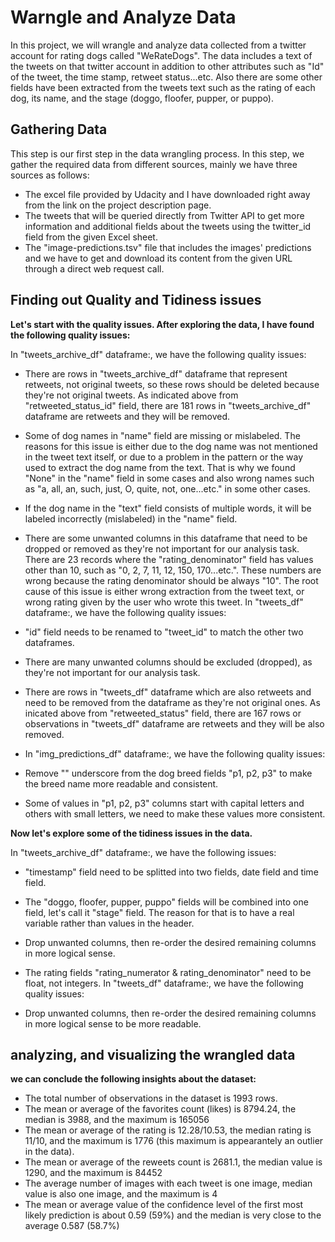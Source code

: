 # Warngle and Analyze Data
In this project, we will wrangle and analyze data collected from a twitter account for rating dogs called "WeRateDogs". The data includes a text of the tweets on that twitter account in addition to other attributes such as "Id" of the tweet, the time stamp, retweet status...etc. Also there are some other fields have been extracted from the tweets text such as the rating of each dog, its name, and the stage (doggo, floofer, pupper, or puppo).

## Gathering Data
This step is our first step in the data wrangling process. In this step, we gather the required data from different sources, mainly we have three sources as follows:

-  The excel file provided by Udacity and I have downloaded right away from the link on the project description page.
-  The tweets that will be queried directly from Twitter API to get more information and additional fields about the tweets using the twitter_id field from the given Excel sheet.
-  The "image-predictions.tsv" file that includes the images' predictions and we have to get and download its content from the given URL through a direct web request call.


## Finding out Quality and Tidiness issues
**Let's start with the quality issues. After exploring the data, I have found the following quality issues:**

In "tweets_archive_df" dataframe:, we have the following quality issues:

-  There are rows in "tweets_archive_df" dataframe that represent retweets, not original tweets, so these rows should be deleted because they're not original tweets. As indicated above from "retweeted_status_id" field, there are 181 rows in "tweets_archive_df" dataframe are retweets and they will be removed.

-  Some of dog names in "name" field are missing or mislabeled. The reasons for this issue is either due to the dog name was not mentioned in the tweet text itself, or due to a problem in the pattern or the way used to extract the dog name from the text. That is why we found "None" in the "name" field in some cases and also wrong names such as "a, all, an, such, just, O, quite, not, one...etc." in some other cases.

-  If the dog name in the "text" field consists of multiple words, it will be labeled incorrectly (mislabeled) in the "name" field.

-  There are some unwanted columns in this dataframe that need to be dropped or removed as they're not important for our analysis task.
There are 23 records where the "rating_denominator" field has values other than 10, such as "0, 2, 7, 11, 12, 150, 170...etc.". These numbers are wrong because the rating denominator should be always "10". The root cause of this issue is either wrong extraction from the tweet text, or wrong rating given by the user who wrote this tweet.
In "tweets_df" dataframe:, we have the following quality issues:

-  "id" field needs to be renamed to "tweet_id" to match the other two dataframes.
-  There are many unwanted columns should be excluded (dropped), as they're not important for our analysis task.
-  There are rows in "tweets_df" dataframe which are also retweets and need to be removed from the dataframe as they're not original ones. As inicated above from "retweeted_status" field, there are 167 rows or observations in "tweets_df" dataframe are retweets and they will be also removed.
-  In "img_predictions_df" dataframe:, we have the following quality issues:

-  Remove "" underscore from the dog breed fields "p1, p2, p3" to make the breed name more readable and consistent.
-  Some of values in "p1, p2, p3" columns start with capital letters and others with small letters, we need to make these values more consistent.

**Now let's explore some of the tidiness issues in the data.**

In "tweets_archive_df" dataframe:, we have the following issues:

-  "timestamp" field need to be splitted into two fields, date field and time field.
-  The "doggo, floofer, pupper, puppo" fields will be combined into one field, let's call it "stage" field. The reason for that is to have a real variable rather than values in the header.
-  Drop unwanted columns, then re-order the desired remaining columns in more logical sense.
-  The rating fields "rating_numerator & rating_denominator" need to be float, not integers.
In "tweets_df" dataframe:, we have the following quality issues:

-  Drop unwanted columns, then re-order the desired remaining columns in more logical sense to be more readable.

## analyzing, and visualizing the wrangled data
**we can conclude the following insights about the dataset:**

-  The total number of observations in the dataset is 1993 rows.
-  The mean or average of the favorites count (likes) is 8794.24, the median is 3988, and the maximum is 165056
-  The mean or average of the rating is 12.28/10.53, the median rating is 11/10, and the maximum is 1776 (this maximum is appearantely an outlier in the data).
-  The mean or average of the reweets count is 2681.1, the median value is 1290, and the maximum is 84452
-  The average number of images with each tweet is one image, median value is also one image, and the maximum is 4
-  The mean or average value of the confidence level of the first most likely prediction is about 0.59 (59%) and the median is very close to the average 0.587 (58.7%)

